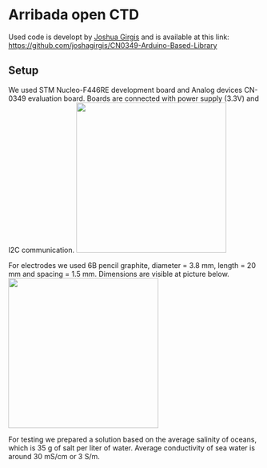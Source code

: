# Arribada open CTD

Used code is developt by [Joshua Girgis](https://github.com/joshagirgis) and is available at this link: https://github.com/joshagirgis/CN0349-Arduino-Based-Library

## Setup

We used STM Nucleo-F446RE development board and Analog devices CN-0349 evaluation board. Boards are connected with power supply (3.3V) and I2C communication.
<img src="https://github.com/IRNAS/arribada-openctd/tree/development/images/first_setup.png" height="300">

For electrodes we used 6B pencil graphite, diameter = 3.8 mm, length = 20 mm and spacing = 1.5 mm. Dimensions are visible at picture below.  
<img src="https://github.com/IRNAS/arribada-openctd/tree/development/images/electrodes_dimensions.png" height="300">

For testing we prepared a solution based on the average salinity of oceans, which is 35 g of salt per liter of water. Average conductivity of sea water is around 30 mS/cm or 3 S/m.
